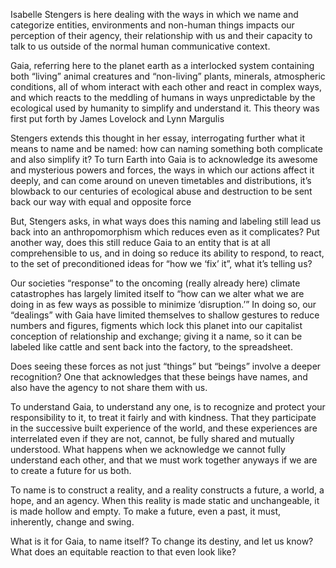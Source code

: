 Isabelle Stengers is here dealing with the ways in which we name and categorize entities, environments and non-human things impacts our perception of their agency, their relationship with us and their capacity to talk to us outside of the normal human communicative context.

Gaia, referring here to the planet earth as a interlocked system containing both “living” animal creatures and “non-living” plants, minerals, atmospheric conditions, all of whom interact with each other and react in complex ways, and which reacts to the meddling of humans in ways unpredictable by the ecological used by humanity to simplify and understand it. This theory was first put forth by James Lovelock and Lynn Margulis

Stengers extends this thought in her essay, interrogating further what it means to name and be named: how can naming something both complicate and also simplify it? To turn Earth into Gaia is to acknowledge its awesome and mysterious powers and forces, the ways in which our actions affect it deeply, and can come around on uneven timetables and distributions, it’s blowback to our centuries of ecological abuse and destruction to be sent back our way with equal and opposite force

But, Stengers asks, in what ways does this naming and labeling still lead us back into an anthropomorphism which reduces even as it complicates? Put another way, does this still reduce Gaia to an entity that is at all comprehensible to us, and in doing so reduce its ability to respond, to react, to the set of preconditioned ideas for “how we ‘fix’ it”, what it’s telling us?

Our societies “response” to the oncoming (really already here) climate catastrophes has largely limited itself to “how can we alter what we are doing in as few ways as possible to minimize ‘disruption.’” In doing so, our “dealings” with Gaia have limited themselves to shallow gestures to reduce numbers and figures, figments which lock this planet into our capitalist conception of relationship and exchange; giving it a name, so it can be labeled like cattle and sent back into the factory, to the spreadsheet.

Does seeing these forces as not just “things” but “beings” involve a deeper recognition? One that acknowledges that these beings have names, and also have the agency to not share them with us. 

To understand Gaia, to understand any one, is to recognize and protect your responsibility to it, to treat it fairly and with kindness. That they participate in the successive built experience of the world, and these experiences are interrelated even if they are not, cannot, be fully shared and mutually understood. What happens when we acknowledge we cannot fully understand each other, and that we must work together anyways if we are to create a future for us both.

To name is to construct a reality, and a reality constructs a future, a world, a hope, and an agency. When this reality is made static and unchangeable, it is made hollow and empty. To make a future, even a past, it must, inherently, change and swing. 

What is it for Gaia, to name itself? To change its destiny, and let us know? What does an equitable reaction to that even look like?